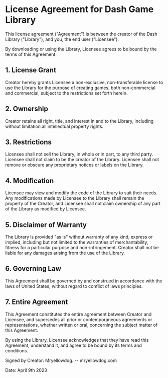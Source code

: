 # License Agreement for Dash Game Library

This license agreement ("Agreement") is between the creator of the Dash Library ("Library"), and you, the end user ("Licensee").

By downloading or using the Library, Licensee agrees to be bound by the terms of this Agreement.

## 1. License Grant

Creator hereby grants Licensee a non-exclusive, non-transferable license to use the Library for the purpose of creating games, both non-commercial and commercial, subject to the restrictions set forth herein.

## 2. Ownership

Creator retains all right, title, and interest in and to the Library, including without limitation all intellectual property rights.

## 3. Restrictions

Licensee shall not sell the Library, in whole or in part, to any third party. Licensee shall not claim to be the creator of the Library. Licensee shall not remove or obscure any proprietary notices or labels on the Library. 

## 4. Modification

Licensee may view and modify the code of the Library to suit their needs. Any modifications made by Licensee to the Library shall remain the property of the Creator, and Licensee shall not claim ownership of any part of the Library as modified by Licensee.

## 5. Disclaimer of Warranty

The Library is provided "as is" without warranty of any kind, express or implied, including but not limited to the warranties of merchantability, fitness for a particular purpose and non-infringement. Creator shall not be liable for any damages arising from the use of the Library.

## 6. Governing Law

This Agreement shall be governed by and construed in accordance with the laws of United States, without regard to conflict of laws principles.

## 7. Entire Agreement

This Agreement constitutes the entire agreement between Creator and Licensee, and supersedes all prior or contemporaneous agreements or representations, whether written or oral, concerning the subject matter of this Agreement.

By using the Library, Licensee acknowledges that they have read this Agreement, understand it, and agree to be bound by its terms and conditions.

Signed by Creator:
Mryellowdog. -- mryellowdog.com

Date:
April 9th 2023

